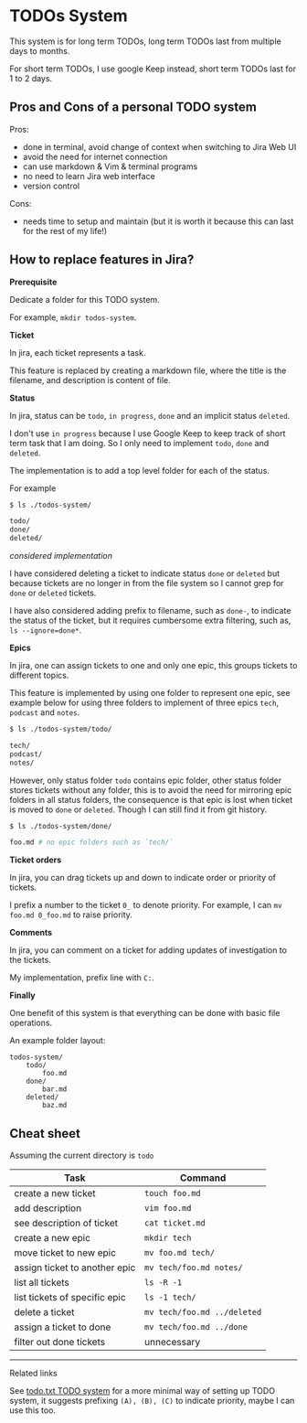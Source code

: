 # TODOs System

This system is for long term TODOs, long term TODOs last from multiple days to months.

For short term TODOs, I use google Keep instead, short term TODOs last for 1 to 2 days.

## Pros and Cons of a personal TODO system

Pros:

- done in terminal, avoid change of context when switching to Jira Web UI
- avoid the need for internet connection
- can use markdown & Vim & terminal programs
- no need to learn Jira web interface
- version control

Cons:

- needs time to setup and maintain (but it is worth it because this can last for the rest of my life!)

## How to replace features in Jira?

**Prerequisite**

Dedicate a folder for this TODO system.

For example, `mkdir todos-system`.

**Ticket**

In jira, each ticket represents a task.

This feature is replaced by creating a markdown file, where the title is the filename, and description is content of file.

**Status**

In jira, status can be `todo`, `in progress`, `done` and an implicit status `deleted`.

I don't use `in progress` because I use Google Keep to keep track of short term task that I am doing.
So I only need to implement `todo`, `done` and `deleted`.

The implementation is to add a top level folder for each of the status.

For example

```bash
$ ls ./todos-system/

todo/
done/
deleted/
```

*considered implementation*

I have considered deleting a ticket to indicate status `done` or `deleted` but because tickets are no longer in from the file system so I cannot grep for `done` or `deleted` tickets.

I have also considered adding prefix to filename, such as `done-`, to indicate the status of the ticket, but it requires cumbersome extra filtering, such as, `ls --ignore=done*`.

**Epics**

In jira, one can assign tickets to one and only one epic, this groups tickets to different topics.

This feature is implemented by using one folder to represent one epic, see example below for using three folders to implement of three epics `tech`, `podcast` and `notes`.


```bash
$ ls ./todos-system/todo/

tech/
podcast/
notes/
```

However, only status folder `todo` contains epic folder, other status folder stores tickets without any folder, this is to avoid the need for mirroring epic folders in all status folders, the consequence is that epic is lost when ticket is moved to `done` or `deleted`. Though I can still find it from git history.

```bash
$ ls ./todos-system/done/

foo.md # no epic folders such as `tech/`
```

**Ticket orders**

In jira, you can drag tickets up and down to indicate order or priority of tickets.

I prefix a number to the ticket `0_` to denote priority. For example, I can `mv foo.md 0_foo.md` to raise priority.

**Comments**

In jira, you can comment on a ticket for adding updates of investigation to the tickets.

My implementation, prefix line with `C:`.

**Finally**

One benefit of this system is that everything can be done with basic file operations.

An example folder layout:

```
todos-system/
    todo/
        foo.md
    done/
        bar.md
    deleted/
        baz.md
```


## Cheat sheet

Assuming the current directory is `todo`


| Task                          | Command                     |
|-------------------------------|-----------------------------|
| create a new ticket           | `touch foo.md`              |
| add description               | `vim foo.md`                |
| see description of ticket     | `cat ticket.md`             |
| create a new epic             | `mkdir tech`                |
| move ticket to new epic       | `mv foo.md tech/`           |
| assign ticket to another epic | `mv tech/foo.md notes/`     |
| list all tickets              | `ls -R -1`                  |
| list tickets of specific epic | `ls -1 tech/`               |
| delete a ticket               | `mv tech/foo.md ../deleted` |
| assign a ticket to done       | `mv tech/foo.md ../done`    |
| filter out done tickets       | unnecessary                 |


----

Related links

See [todo.txt TODO system](https://github.com/todotxt/todo.txt) for a more minimal way of setting up TODO system, it suggests prefixing `(A), (B), (C)` to indicate priority, maybe I can use this too.
